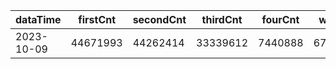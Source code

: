 |dataTime|firstCnt|secondCnt|thirdCnt|fourCnt|winCnt|vrate|wrate|
|-|-|-|-|-|-|-|-|
|2023-10-09|44671993|44262414|33339612|7440888|6702223|0%|0%|